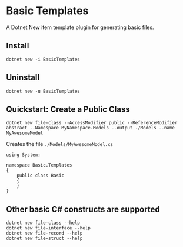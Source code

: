 # Basic Templates

A Dotnet New item template plugin for generating basic files.

## Install

    dotnet new -i BasicTemplates

## Uninstall

    dotnet new -u BasicTemplates

## Quickstart: Create a Public Class

    dotnet new file-class --AccessModifier public --ReferenceModifier abstract --Namespace MyNamespace.Models --output ./Models --name MyAwesomeModel

Creates the file `./Models/MyAwesomeModel.cs`

    using System;

    namespace Basic.Templates
    {
        public class Basic
        {
        }
    }

## Other basic C# constructs are supported

    dotnet new file-class --help
    dotnet new file-interface --help
    dotnet new file-record --help
    dotnet new file-struct --help


